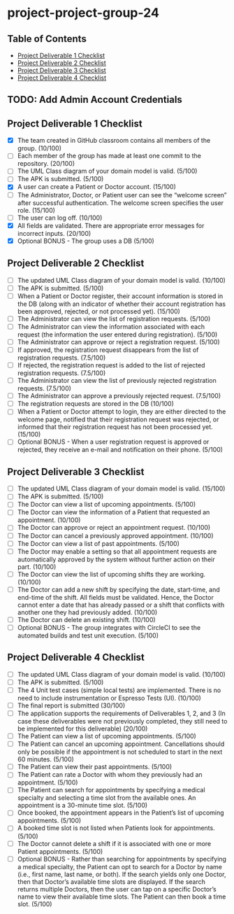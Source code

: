 # project-project-group-24

## Table of Contents
- [Project Deliverable 1 Checklist](#project-deliverable-1-checklist)
- [Project Deliverable 2 Checklist](#project-deliverable-2-checklist)
- [Project Deliverable 3 Checklist](#project-deliverable-3-checklist)
- [Project Deliverable 4 Checklist](#project-deliverable-4-checklist)

## TODO: Add Admin Account Credentials

## Project Deliverable 1 Checklist
- [X] The team created in GitHub classroom contains all members of the group. (10/100)
- [ ] Each member of the group has made at least one commit to the repository. (20/100)
- [ ] The UML Class diagram of your domain model is valid. (5/100)
- [ ] The APK is submitted. (5/100)
- [X] A user can create a Patient or Doctor account. (15/100)
- [ ] The Administrator, Doctor, or Patient user can see the “welcome screen” after successful authentication. The welcome screen specifies the user role. (15/100)
- [ ] The user can log off. (10/100)
- [X] All fields are validated. There are appropriate error messages for incorrect inputs. (20/100)
- [X] Optional BONUS - The group uses a DB (5/100)

## Project Deliverable 2 Checklist
- [ ] The updated UML Class diagram of your domain model is valid. (10/100)
- [ ] The APK is submitted. (5/100)
- [ ] When a Patient or Doctor register, their account information is stored in the DB (along with an indicator of whether their account registration has been approved, rejected, or not processed yet). (15/100)
- [ ] The Administrator can view the list of registration requests. (5/100)
- [ ] The Administrator can view the information associated with each request (the information the user entered during registration). (5/100)
- [ ] The Administrator can approve or reject a registration request. (5/100)
- [ ] If approved, the registration request disappears from the list of registration requests. (7.5/100)
- [ ] If rejected, the registration request is added to the list of rejected registration requests. (7.5/100)
- [ ] The Administrator can view the list of previously rejected registration requests. (7.5/100)
- [ ] The Administrator can approve a previously rejected request. (7.5/100)
- [ ] The registration requests are stored in the DB (10/100)
- [ ] When a Patient or Doctor attempt to login, they are either directed to the welcome page, notified that their registration request was rejected, or informed that their registration request has not been processed yet. (15/100)
- [ ] Optional BONUS - When a user registration request is approved or rejected, they receive an e-mail and notification on their phone. (5/100)

## Project Deliverable 3 Checklist
- [ ] The updated UML Class diagram of your domain model is valid. (15/100)
- [ ] The APK is submitted. (5/100)
- [ ] The Doctor can view a list of upcoming appointments. (5/100)
- [ ] The Doctor can view the information of a Patient that requested an appointment. (10/100)
- [ ] The Doctor can approve or reject an appointment request. (10/100)
- [ ] The Doctor can cancel a previously approved appointment. (10/100)
- [ ] The Doctor can view a list of past appointments. (5/100)
- [ ] The Doctor may enable a setting so that all appointment requests are automatically approved by the system without further action on their part. (10/100)
- [ ] The Doctor can view the list of upcoming shifts they are working. (10/100)
- [ ] The Doctor can add a new shift by specifying the date, start-time, and end-time of the shift. All fields must be validated. Hence, the Doctor cannot enter a date that has already passed or a shift that conflicts with another one they had previously added. (10/100)
- [ ] The Doctor can delete an existing shift. (10/100)
- [ ] Optional BONUS - The group integrates with CircleCI to see the automated builds and test unit execution. (5/100)

## Project Deliverable 4 Checklist
- [ ] The updated UML Class diagram of your domain model is valid. (10/100)
- [ ] The APK is submitted. (5/100)
- [ ] The 4 Unit test cases (simple local tests) are implemented. There is no need to include instrumentation or Espresso Tests (UI). (10/100)
- [ ] The final report is submitted (30/100)
- [ ] The application supports the requirements of Deliverables 1, 2, and 3 (In case these deliverables were not previously completed, they still need to be implemented for this deliverable) (20/100)
- [ ] The Patient can view a list of upcoming appointments. (5/100)
- [ ] The Patient can cancel an upcoming appointment. Cancellations should only be possible if the appointment is not scheduled to start in the next 60 minutes. (5/100)
- [ ] The Patient can view their past appointments. (5/100)
- [ ] The Patient can rate a Doctor with whom they previously had an appointment. (5/100)
- [ ] The Patient can search for appointments by specifying a medical specialty and selecting a time slot from the available ones. An appointment is a 30-minute time slot. (5/100)
- [ ] Once booked, the appointment appears in the Patient’s list of upcoming appointments. (5/100)
- [ ] A booked time slot is not listed when Patients look for appointments. (5/100)
- [ ] The Doctor cannot delete a shift if it is associated with one or more Patient appointments. (5/100)
- [ ] Optional BONUS - Rather than searching for appointments by specifying a medical
                       specialty, the Patient can opt to search for a Doctor by name (i.e., first name, last
                       name, or both). If the search yields only one Doctor, then that Doctor’s available
                       time slots are displayed. If the search returns multiple Doctors, then the user can
                       tap on a specific Doctor’s name to view their available time slots. The Patient can
                       then book a time slot. (5/100)
